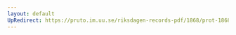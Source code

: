 ```yaml
---
layout: default
UpRedirect: https://pruto.im.uu.se/riksdagen-records-pdf/1868/prot-1868--ak--508.pdf
---
```


